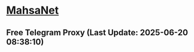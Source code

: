 
# [MahsaNet](https://t.me/mahsa_net)
## Free Telegram Proxy (Last Update: 2025-06-20 08:38:10)

    